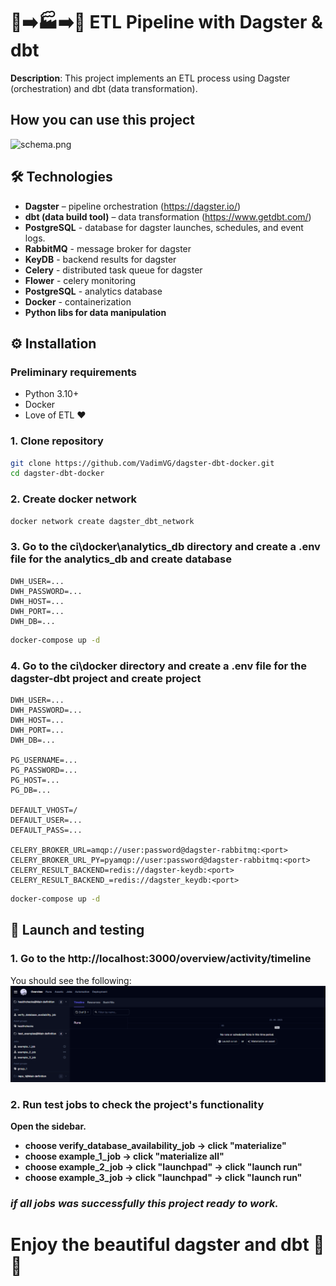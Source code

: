 # 🧩➡️🏭➡️🚛 ETL Pipeline with Dagster & dbt

**Description**: This project implements an ETL process using Dagster (orchestration) and dbt (data transformation).

## How you can use this project
![schema.png](readme_images\schema.png)

## 🛠️ Technologies
- **Dagster** – pipeline orchestration (https://dagster.io/)
- **dbt (data build tool)** – data transformation (https://www.getdbt.com/)
- **PostgreSQL** - database for dagster launches, schedules, and event logs.
- **RabbitMQ** - message broker for dagster
- **KeyDB** - backend results for dagster
- **Celery** - distributed task queue for dagster
- **Flower** - celery monitoring
- **PostgreSQL** - analytics database
- **Docker** - containerization
- **Python libs for data manipulation**

## ⚙️ Installation

### Preliminary requirements
- Python 3.10+
- Docker
- Love of ETL ❤️

### 1. Clone repository
```bash
git clone https://github.com/VadimVG/dagster-dbt-docker.git
cd dagster-dbt-docker
```

### 2. Create docker network
```bash
docker network create dagster_dbt_network
```


### 3. Go to the ci\docker\analytics_db directory and create a .env file for the analytics_db and create database
```
DWH_USER=...
DWH_PASSWORD=...
DWH_HOST=...
DWH_PORT=...
DWH_DB=...
```

```bash
docker-compose up -d
```
### 4. Go to the ci\docker directory and create a .env file for the dagster-dbt project and create project
```
DWH_USER=...
DWH_PASSWORD=...
DWH_HOST=...
DWH_PORT=...
DWH_DB=...

PG_USERNAME=...
PG_PASSWORD=...
PG_HOST=...
PG_DB=...

DEFAULT_VHOST=/
DEFAULT_USER=...
DEFAULT_PASS=...   

CELERY_BROKER_URL=amqp://user:password@dagster-rabbitmq:<port>
CELERY_BROKER_URL_PY=pyamqp://user:password@dagster-rabbitmq:<port>
CELERY_RESULT_BACKEND=redis://dagster-keydb:<port>
CELERY_RESULT_BACKEND_=redis://dagster_keydb:<port>
```

```bash
docker-compose up -d
```


## 🚀 Launch and testing

### 1. Go to the http://localhost:3000/overview/activity/timeline
You should see the following:
![start_page.png](readme_images\start_page.png)


### 2. Run test jobs to check the project's functionality
**Open the sidebar.**
- **choose verify_database_availability_job -> click "materialize"**
- **choose example_1_job -> click "materialize all"**
- **choose example_2_job -> click "launchpad" -> click "launch run"**
- **choose example_3_job -> click "launchpad" -> click "launch run"**

### ***if all jobs was successfully this project ready to work.***


# **Enjoy the beautiful dagster and dbt 🎉✨**







